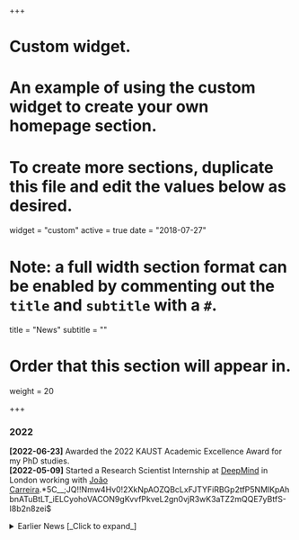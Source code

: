 +++
# Custom widget.
# An example of using the custom widget to create your own homepage section.
# To create more sections, duplicate this file and edit the values below as desired.
widget = "custom"
active = true
date = "2018-07-27"

# Note: a full width section format can be enabled by commenting out the `title` and `subtitle` with a `#`.
title = "News"
subtitle = ""

# Order that this section will appear in.
weight = 20

+++
### 2022


**[2022-06-23]** Awarded the 2022 KAUST Academic Excellence Award for my PhD studies.\
**[2022-05-09]** Started a Research Scientist Internship at [DeepMind](https://urldefense.com/v3/__https://deepmind.com/__;!!Nmw4Hv0!2XkNpAOZQBcLxFJTYFiRBGp2tfP5NMlKpAhbnATuBtLT_iELCyohoVACON9gKvvfPkveL2gn0vjR3wK3aTZ2mQQE7yBtfS-I8cLXgoVm$ ) in London working with [João Carreira](https://urldefense.com/v3/__https://scholar.google.com/citations?user=IUZ-7_cAAAAJ&hl=en).*5C__;JQ!!Nmw4Hv0!2XkNpAOZQBcLxFJTYFiRBGp2tfP5NMlKpAhbnATuBtLT_iELCyohoVACON9gKvvfPkveL2gn0vjR3wK3aTZ2mQQE7yBtfS-I8b2n8zei$ 


<details><summary>Earlier News [_Click to expand_]</summary>

### 2021
<details><summary>_Click to expand_</summary>

**[2021-12-07]** Successfully defended my PhD dissertation proposal and became a PhD candidate (previously a PhD student).\
**[2021-10-17]** Presented my [TSP](publication/tsp/) work in ICCV 2021 at the [CVEU](https://urldefense.com/v3/__https://cveu.github.io/__;!!Nmw4Hv0!2XkNpAOZQBcLxFJTYFiRBGp2tfP5NMlKpAhbnATuBtLT_iELCyohoVACON9gKvvfPkveL2gn0vjR3wK3aTZ2mQQE7yBtfS-I8WnL4grt$ ) workshop as a **spotlight** presentation.\
**[2021-10-05]** Finished my internship at AWS.\
**[2021-08-17]** [TSP](publication/tsp/) accepted to the ICCV 2021 Workshop on [AI for Creative Video Editing and Understanding](https://urldefense.com/v3/__https://cveu.github.io/__;!!Nmw4Hv0!2XkNpAOZQBcLxFJTYFiRBGp2tfP5NMlKpAhbnATuBtLT_iELCyohoVACON9gKvvfPkveL2gn0vjR3wK3aTZ2mQQE7yBtfS-I8WnL4grt$ ) as a **spotlight** presentation.\
**[2021-07-05]** Started an applied science internship at Amazon Web Services (AWS) in London. I'll be working with the Machine Learning Solution Lab (MLSL).\
**[2021-01-05]** Awarded the [CEMSE Student Research Excellence Award](https://cemse.kaust.edu.sa/news/cemse-student-research-excellence-awards-and-student-academic-accomplishment-awards-winners) for my PhD research work.\

</details>

### 2020
<details><summary>_Click to expand_</summary>

**[2020-12-08]** Presented my [XDC](publication/xdc/) work in NeurIPS 2020 as a **spotlight** presentation.\
**[2020-11-23]** My latest work, [TSP: Temporally-Sensitive Pretraining of Video Encoders for Localization Tasks](publication/tsp/), is on arXiv.\
**[2020-11-02]** [RefineLoc](publication/refineloc/) accepted to WACV 2021.\
**[2020-09-26]** [XDC](publication/xdc/) accepted to NeurIPS 2020 as a **spotlight** presentation.\
**[2020-04-05]** [MortonNet](publication/mortonnet/) accepted to the [Visual Learning with Limited Labels](https://urldefense.com/v3/__https://www.learning-with-limited-labels.com/__;!!Nmw4Hv0!2XkNpAOZQBcLxFJTYFiRBGp2tfP5NMlKpAhbnATuBtLT_iELCyohoVACON9gKvvfPkveL2gn0vjR3wK3aTZ2mQQE7yBtfS-I8VY3NACU$ ) workshop in CVPR 2020.\
**[2020-01-14]** Appeared on a [TV interview](https://urldefense.com/v3/__https://www.youtube.com/watch?v=ogc5tPAioiI__;!!Nmw4Hv0!2XkNpAOZQBcLxFJTYFiRBGp2tfP5NMlKpAhbnATuBtLT_iELCyohoVACON9gKvvfPkveL2gn0vjR3wK3aTZ2mQQE7yBtfS-I8Uohhqy0$ ) with MBC1's Shabab Hub show to talk about my research and the computer vision field in general. The interview is in Arabic.

</details>

### 2019
<details><summary>_Click to expand_</summary>

**[2019-12-02]** My recent project with Facebook AI on [Self-Supervised Learning by Cross-Modal Audio-Video Clustering](publication/xdc/) is on arXiv.\
**[2019-09-20]** Finished my internship at [Facebook AI](https://urldefense.com/v3/__https://ai.facebook.com/research/).*5C__;JQ!!Nmw4Hv0!2XkNpAOZQBcLxFJTYFiRBGp2tfP5NMlKpAhbnATuBtLT_iELCyohoVACON9gKvvfPkveL2gn0vjR3wK3aTZ2mQQE7yBtfS-I8XPG3HjS$ 
**[2019-06-17]** Attended [CVPR19](https://urldefense.com/v3/__http://cvpr2019.thecvf.com/__;!!Nmw4Hv0!2XkNpAOZQBcLxFJTYFiRBGp2tfP5NMlKpAhbnATuBtLT_iELCyohoVACON9gKvvfPkveL2gn0vjR3wK3aTZ2mQQE7yBtfS-I8TLudHPH$ ) and co-organized the 4th annual [International Challenge on Activity Recognition (ActivityNet)](https://urldefense.com/v3/__http://activity-net.org/challenges/2019/people.html).*5C__;JQ!!Nmw4Hv0!2XkNpAOZQBcLxFJTYFiRBGp2tfP5NMlKpAhbnATuBtLT_iELCyohoVACON9gKvvfPkveL2gn0vjR3wK3aTZ2mQQE7yBtfS-I8eF8CV45$ 
**[2019-06-03]** Started my research internship at [Facebook AI](https://urldefense.com/v3/__https://ai.facebook.com/research/__;!!Nmw4Hv0!2XkNpAOZQBcLxFJTYFiRBGp2tfP5NMlKpAhbnATuBtLT_iELCyohoVACON9gKvvfPkveL2gn0vjR3wK3aTZ2mQQE7yBtfS-I8UBlptRC$ ) in Menlo Park, CA with [Du Tran](https://urldefense.com/v3/__https://dutran.github.io/__;!!Nmw4Hv0!2XkNpAOZQBcLxFJTYFiRBGp2tfP5NMlKpAhbnATuBtLT_iELCyohoVACON9gKvvfPkveL2gn0vjR3wK3aTZ2mQQE7yBtfS-I8VMvlteN$ ). I'll be working on self-supervised representation learning for video.\
**[2019-03-30]** My work on weakly-supervised action localization, [RefineLoc](publication/refineloc/), is on arXiv.\
**[2019-03-30]** My recent project on self-supervision for point clouds, [MortonNet](publication/mortonnet/), is on arXiv. [Code](https://urldefense.com/v3/__https://github.com/alitabet/morton-net__;!!Nmw4Hv0!2XkNpAOZQBcLxFJTYFiRBGp2tfP5NMlKpAhbnATuBtLT_iELCyohoVACON9gKvvfPkveL2gn0vjR3wK3aTZ2mQQE7yBtfS-I8ZCo_2Z9$ ) is available on GitHub.\

</details>

### 2018
<details><summary>_Click to expand_</summary>

**[2018-09-15]** Attended [ECCV 2018](https://urldefense.com/v3/__https://eccv2018.org/__;!!Nmw4Hv0!2XkNpAOZQBcLxFJTYFiRBGp2tfP5NMlKpAhbnATuBtLT_iELCyohoVACON9gKvvfPkveL2gn0vjR3wK3aTZ2mQQE7yBtfS-I8RsBI9rm$ ) in Munich, Germany and presented our two accepted papers.\
**[2018-07-03]** 2 papers ([Action Search](publication/action-search/) and [DETAD](publication/detad/)) accepted to ECCV 2018.\
**[2018-07-14]** Attended [ICVSS 2018](https://urldefense.com/v3/__http://iplab.dmi.unict.it/icvss2018/__;!!Nmw4Hv0!2XkNpAOZQBcLxFJTYFiRBGp2tfP5NMlKpAhbnATuBtLT_iELCyohoVACON9gKvvfPkveL2gn0vjR3wK3aTZ2mQQE7yBtfS-I8dpo22oJ$ ) summer school in Sicily.\
**[2018-06-22]** Presented our DETAD work in the ActivityNet challenge [workshop](https://urldefense.com/v3/__http://activity-net.org/challenges/2018/__;!!Nmw4Hv0!2XkNpAOZQBcLxFJTYFiRBGp2tfP5NMlKpAhbnATuBtLT_iELCyohoVACON9gKvvfPkveL2gn0vjR3wK3aTZ2mQQE7yBtfS-I8QvBfuGQ$ ) in CVPR18 ([slides](ppt/detad-activitynet2018.pptx)) and also released the [code](https://urldefense.com/v3/__https://github.com/HumamAlwassel/DETAD__;!!Nmw4Hv0!2XkNpAOZQBcLxFJTYFiRBGp2tfP5NMlKpAhbnATuBtLT_iELCyohoVACON9gKvvfPkveL2gn0vjR3wK3aTZ2mQQE7yBtfS-I8cw3XYXJ$ ) for the DETAD diagnosis tool.\
**[2018-06-01]** I'll attend CVPR18. Come check out our ActivityNet challenge [workshop](https://urldefense.com/v3/__http://activity-net.org/challenges/2018/__;!!Nmw4Hv0!2XkNpAOZQBcLxFJTYFiRBGp2tfP5NMlKpAhbnATuBtLT_iELCyohoVACON9gKvvfPkveL2gn0vjR3wK3aTZ2mQQE7yBtfS-I8QvBfuGQ$ ) on Friday, June 22.\
**[2018-05-01]** Started my PhD studies with [Bernard Ghanem](https://urldefense.com/v3/__http://www.bernardghanem.com__;!!Nmw4Hv0!2XkNpAOZQBcLxFJTYFiRBGp2tfP5NMlKpAhbnATuBtLT_iELCyohoVACON9gKvvfPkveL2gn0vjR3wK3aTZ2mQQE7yBtfS-I8VY1lIjq$ ) at [KAUST](https://www.kaust.edu.sa). I'm continuing in the same research direction of video understanding and computer vision in general.\
**[2018-04-16]** Got accepted to the [ICVSS 2018](https://urldefense.com/v3/__http://iplab.dmi.unict.it/icvss2018/__;!!Nmw4Hv0!2XkNpAOZQBcLxFJTYFiRBGp2tfP5NMlKpAhbnATuBtLT_iELCyohoVACON9gKvvfPkveL2gn0vjR3wK3aTZ2mQQE7yBtfS-I8dpo22oJ$ ) summer school in Sicily.\
**[2018-04-10]** Successfully defended my [Master's thesis](https://repository.kaust.edu.sa/handle/10754/627678).%5C
**[2018-03-23]** I'm co-organizing the third annual ActivityNet challenge in CVPR18, Salt Lake City (the challenge starts today). Check out [our website](https://urldefense.com/v3/__http://activity-net.org/challenges/2018/__;!!Nmw4Hv0!2XkNpAOZQBcLxFJTYFiRBGp2tfP5NMlKpAhbnATuBtLT_iELCyohoVACON9gKvvfPkveL2gn0vjR3wK3aTZ2mQQE7yBtfS-I8QvBfuGQ$ ). This year we have six exciting tasks and five novel action datasets.\

</details>

### 2017
<details><summary>_Click to expand_</summary>

**[2017-12-15]** Graduated with an MSc in Computer Science from KAUST.\
**[2017-05-01]** I'm co-organizing the second annual [ActivityNet challenge](https://urldefense.com/v3/__http://activity-net.org/challenges/2017/__;!!Nmw4Hv0!2XkNpAOZQBcLxFJTYFiRBGp2tfP5NMlKpAhbnATuBtLT_iELCyohoVACON9gKvvfPkveL2gn0vjR3wK3aTZ2mQQE7yBtfS-I8eo6x3jT$ ) in CVPR17, Hawaii (the challenge starts today).\

</details>

### 2016
<details><summary>_Click to expand_</summary>

**[2016-09-21]** Started my Master's degree in Computer Science at [KAUST](https://www.kaust.edu.sa). I joined the multicultural and diverse [Image and Video Understanding Lab (IVUL)](https://ivul.kaust.edu.sa/) advised by [Bernard Ghanem](https://urldefense.com/v3/__http://www.bernardghanem.com).*5C__;JQ!!Nmw4Hv0!2XkNpAOZQBcLxFJTYFiRBGp2tfP5NMlKpAhbnATuBtLT_iELCyohoVACON9gKvvfPkveL2gn0vjR3wK3aTZ2mQQE7yBtfS-I8ZamNLu-$ 
**[2016-06-06]** Started a software development engineer internship at Amazon Corporate LLC, Seattle, WA with the Vendor Self Service, Business Advisor team.\
**[2016-05-29]** Graduated from Cornell University with a Bachelors degree in both Computer Science and Mathematics.\

</details>

</details>

